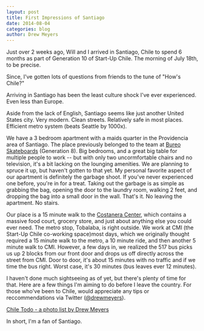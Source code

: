 ```yaml
---
layout: post
title: First Impressions of Santiago
date: 2014-08-04
categories: blog
author: Drew Meyers
---
```


Just over 2 weeks ago, Will and I arrived in Santiago, Chile to spend 6 months as part of Generation 10 of Start-Up Chile. The morning of July 18th, to be precise. 

Since, I've gotten lots of questions from friends to the tune of "How's Chile?"

Arriving in Santiago has been the least culture shock I've ever experienced. Even less than Europe.

Aside from the lack of English, Santiago seems like just another United States city. Very modern. Clean streets. Relatively safe in most places. Efficient metro system (beats Seattle by 1000x).

We have a 3 bedroom apartment with a maids quarter in the Providencia area of Santiago. The place previously belonged to the team at [Bureo Skateboards](http://shop.bureoskateboards.com/) (Generation 8). Big bedrooms, and a great big table for multiple people to work -- but with only two uncormfortable chairs and no television, it's a bit lacking on the lounging amenities. We are planning to spruce it up, but haven't gotten to that yet. My personal favorite aspect of our apartment is definitely the garbage shoot. If you've never experienced one before, you're in for a treat. Taking out the garbage is as simple as grabbing the bag, opening the door to the laundry room, walking 2 feet, and dropping the bag into a small door in the wall. That's it. No leaving the apartment. No stairs.

Our place is a 15 minute walk to the [Costanera Center](http://www.costaneracenter.cl/mall), which contains a massive food court, grocery store, and just about anything else you could ever need. The metro stop, Tobalaba, is right outside. We work at CMI (the Start-Up Chile co-working space)most days, which we originally thought required a 15 minute walk to the metro, a 10 minute ride, and then another 5 minute walk to CMI. However, a few days in, we realized the 517 bus picks us up 2 blocks from our front door and drops us off directly across the street from CMI. Door to door, it's about 15 minutes with no traffic and if we time the bus right. Worst case, it's 30 minutes (bus leaves ever 12 minutes). 

I haven't done much sightseeing as of yet, but there's plenty of time for that. Here are a few things I'm aiming to do before I leave the country. For those who've been to Chile, would appreciate any tips or reccommendations via Twitter ([@drewmeyers](http://www.twitter.com/drewmeyers)).

<a data-trover-widget-options="gc:TroverWebBuilder;h:500px" data-trover-widget="lists/ZLuY?title=Chile%20Todo&utm_medium=ListWidget&utm_campaign=TroverWebBuilder" href="//www.trover.com/l/ZLuY?utm_medium=ListWidget&utm_campaign=TroverWebBuilder&utm_content=WidgetInlineLink" target='_blank'>Chile Todo - a photo list by Drew Meyers</a><script src='//cdn.trover.com/assets/widget.js' type='text/javascript'></script>

In short, I'm a fan of Santiago.